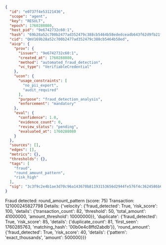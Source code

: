 ```json
{
  "id": "e0737f4e53121436",
  "scope": "agent",
  "key": "RESULT",
  "epoch": 1760288080,
  "host_pid": "9e6742732c60:1",
  "hash": "69b28a52c700b2477ad352479c388cb5464b58ededceadb643f62d9fb21ff982",
  "cid": "QmV169b28a52c700b2477ad352479c388cb5464b58ed",
  "aicp": {
    "prov": {
      "issuer": "9e6742732c60:1",
      "created_at": 1760288080,
      "method": "automated_fraud_detection",
      "vc_type": "VerifiableCredential"
    },
    "ucon": {
      "usage_constraints": [
        "no_pii_export",
        "audit_required"
      ],
      "purpose": "fraud_detection_analysis",
      "enforcement": "mandatory"
    },
    "eval": {
      "confidence": 1.0,
      "evidence_count": 0,
      "review_status": "pending",
      "evaluated_at": 1760288080
    }
  },
  "sources": [],
  "edges": [],
  "metrics": {},
  "thresholds": {},
  "tags": [
    "fraud",
    "round_amount_pattern",
    "risk_high"
  ],
  "sig": "3c3f9c2e4b1ae3d70c96a143670b81193153656d2944fe576f4c3624586b6028"
}
```

Fraud detected: round_amount_pattern (score: 75)
Transaction: 121000245827798
Details: {'velocity': {'fraud_detected': True, 'risk_score': 100, 'details': {'transaction_count': 82, 'threshold': 50, 'total_amount': 41000000, 'amount_threshold': 10000000}}, 'duplicate': {'fraud_detected': True, 'risk_score': 85, 'details': {'duplicate_count': 81, 'first_seen': 1760285763, 'matching_hash': '00b0e4c8ffd2abdb'}}, 'round_amount': {'fraud_detected': True, 'risk_score': 40, 'details': {'pattern': 'exact_thousands', 'amount': 500000}}}